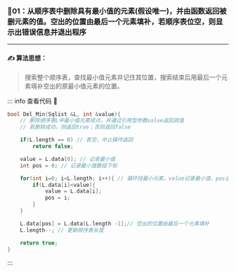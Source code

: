 ### :page_with_curl:01：从顺序表中删除具有最小值的元素(假设唯一)，并由函数返回被删元素的值。空出的位置由最后一个元素填补，若顺序表位空，则显示出错误信息并退出程序

---

#### :writing_hand: 算法思想：
> 搜索整个顺序表，查找最小值元素并记住其位置，搜索结束后用最后一个元素填补空出的原最小值元素的位置。


<!-- ::: details 查看代码  -->
::: info  查看代码 :cup_with_straw:
```C
bool Del_Min(Sqlist &L, int &value){
    // 删除顺序表L中最小值元素结点，并通过引用型参数value返回其值
    // 若删除成功，则返回true；否则返回false 

    if(L.length == 0) // 表空，中止操作返回
        return false; 

    value = L.data[0]; // 记录最小值
    int pos = 0; // 记录最小值数组下标

    for(int i=0; i<L.length; i++){ // 循环找最小元素，value记录最小值，pos记录数组下标
        if(L.data[i]<value){
            value = L.data[i];
            pos = i;
        }
    }

    L.data[pos] = L.data[L.length -1];// 空出的位置由最后一个元素填补
    L.length--; // 更新顺序表长度

    return true;
}
```
:::

